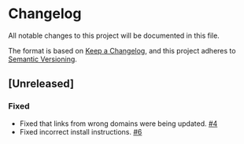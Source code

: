 # Changelog

All notable changes to this project will be documented in this file.

The format is based on [Keep a
Changelog](https://keepachangelog.com/en/1.0.0/), and this project
adheres to [Semantic Versioning](https://semver.org/spec/v2.0.0.html).

## [Unreleased]

### Fixed
- Fixed that links from wrong domains were being updated.
  [#4](https://github.com/hyphacoop/spreadsheet2shortlinks/issues/4)
- Fixed incorrect install instructions.
  [#6](https://github.com/hyphacoop/spreadsheet2shortlinks/issues/6)

